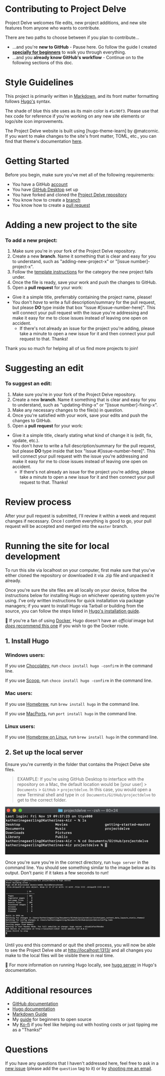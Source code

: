 # Contributing to Project Delve

Project Delve welcomes file edits, new project additions, and new site features from anyone who wants to contribute.

There are two paths to choose between if you plan to contribute...
* ...and you're **new to GitHub** - Pause here. Go follow the guide I created [**specially for beginners**](https://github.com/punnypenguins/projectdelve/blob/main/documentation/for-beginner-contributers.md) to walk you through everything.
* ...and you **already know GitHub's workflow** - Continue on to the following sections of this doc.


# Style Guidelines

This project is primarily written in [Markdown](https://www.markdownguide.org/basic-syntax/), and its front matter formatting follows [Hugo's](https://gohugo.io/content-management/front-matter/) syntax.

The shade of blue this site uses as its main color is `#1c90f3`. Please use that hex code for reference if you're working on any new site elements or logo/site icon improvements.

The Project Delve website is built using [hugo-theme-learn] by @matcornic. If you want to make changes to the site's front matter, TOML, etc., you can find that theme's documentation [here](https://learn.netlify.app/en/).

# Getting Started

Before you begin, make sure you've met all of the following requirements:

* You have a GitHub [account](https://github.com/join)
* You have [GitHub Desktop](https://desktop.github.com/) set up
* You have forked and cloned the [Project Delve repository](https://github.com/punnypenguins/projectdelve)
* You know how to create a [branch](https://docs.github.com/en/pull-requests/collaborating-with-pull-requests/proposing-changes-to-your-work-with-pull-requests/about-branches)
* You know how to create a [pull request](https://docs.github.com/en/pull-requests/collaborating-with-pull-requests/proposing-changes-to-your-work-with-pull-requests/about-pull-requests)


# Adding a new project to the site

### To add a new project:
1. Make sure you're in your fork of the Project Delve repository.
2. Create a new **branch**. Name it something that is clear and easy for you to understand, such as "adding-new-project-x" or "[issue number]-project-x".
3. Follow the [template instructions](https://github.com/punnypenguins/projectdelve/tree/main/documentation/templates) for the category the new project falls under.
4. Once the file is ready, save your work and push the changes to GitHub.
5. Open a **pull request** for your work:
  - Give it a simple title, preferrably containing the project name, please!
  - You don't *have* to write a full description/summary for the pull request, but please **DO** type inside that box "Issue #[issue-number-here]". This will connect your pull request with the issue you're addressing and make it easy for me to close issues instead of leaving one open on accident.
    - If there's not already an issue for the project you're adding, please take a minute to open a new issue for it and then connect your pull request to that. Thanks!

Thank you so much for helping all of us find more projects to join!


# Suggesting an edit

### To suggest an edit:
1. Make sure you're in your fork of the Project Delve repository.
2. Create a new **branch**. Name it something that is clear and easy for you to understand, such as "updating-thing-x" or "[issue number]-fixing-x".
3. Make any necessary changes to the file(s) in question.
4. Once you're satisfied with your work, save your edits and push the changes to GitHub.
5. Open a **pull request** for your work:
  - Give it a simple title, clearly stating what kind of change it is (edit, fix, update, etc.).
  - You don't *have* to write a full description/summary for the pull request, but please **DO** type inside that box "Issue #[issue-number-here]". This will connect your pull request with the issue you're addressing and make it easy for me to close issues instead of leaving one open on accident.
    - If there's not already an issue for the project you're adding, please take a minute to open a new issue for it and then connect your pull request to that. Thanks!


# Review process

After your pull request is submitted, I'll review it within a week and request changes if necessary. Once I confirm everything is good to go, your pull request will be accepted and merged into the `master` branch.


# Running the site for local development

To run this site via localhost on your computer, first make sure that you've either cloned the repository or downloaded it via .zip file and unpacked it already.

Once you're sure the site files are all locally on your device, follow the instructions below for installing Hugo on whichever operating system you're using. I've only written instructions for quick installation via package managers; if you want to install Hugo via Tarball or building from the source, you can follow the steps listed in [Hugo's installation guide](https://gohugo.io/getting-started/installing/).

🌟 If you're a fan of using [Docker](https://www.docker.com/), Hugo doesn't have an *official* image but [*does* recommend this one](https://hub.docker.com/r/klakegg/hugo/) if you wish to go the Docker route.

## 1. Install Hugo

### Windows users:

If you use [Chocolatey](https://chocolatey.org/), run `choco install hugo -confirm` in the command line.

If you use [Scoop](https://scoop.sh/), run `choco install hugo -confirm` in the command line.

### Mac users:

If you use [Homebrew](https://brew.sh/), run `brew install hugo` in the command line.

If you use [MacPorts](https://www.macports.org/), run `port install hugo` in the command line.

### Linux users:

If you use [Homebrew on Linux](https://docs.brew.sh/Homebrew-on-Linux), run `brew install hugo` in the command line.

## 2. Set up the local server

Ensure you're currently in the folder that contains the Project Delve site files.
> EXAMPLE: If you're using GitHub Desktop to interface with the repository on a Mac, the default location would be [your user] > `Documents` > `GitHub` > `projectdelve`. In this case, you would open a new Terminal shell and type in `cd Documents/GitHub/projectdelve` to get to the correct folder.

<p align="center">
  <img src="https://github.com/punnypenguins/projectdelve/blob/main/documentation/images/cd-navigate.png" alt="Terminal window showing example navigation"/>
</p>

Once you're sure you're in the correct directory, run `hugo server` in the command line. You should see something similar to the image below as its output. Don't panic if it takes a few seconds to run!

<p align="center">
  <img src="https://github.com/punnypenguins/projectdelve/blob/main/documentation/images/hugo-server.png" alt="Terminal window showing hugo server output"/>
</p>

Until you end this command or quit the shell process, you will now be able to see the Project Delve site at [http://localhost:1313/](http://localhost:1313/) and all changes you make to the local files will be visible there in real time.

🌟 For more information on running Hugo locally, see [hugo server](https://gohugo.io/commands/hugo_server/) in Hugo's documentation.


# Additional resources

* [GitHub documentation](https://docs.github.com/en)
* [Hugo documentation](https://gohugo.io/documentation/)
* [Markdown Guide](https://www.markdownguide.org/)
* My [guide](https://github.com/punnypenguins/writing-samples/blob/main/Assorted/beginner-open-source.md) for beginners to open source
* My [Ko-fi](https://ko-fi.com/punnypenguins) if you feel like helping out with hosting costs or just tipping me as a "Thanks!"

# Questions

If you have any questions that I haven't addressed here, feel free to ask in a [new issue](https://github.com/punnypenguins/projectdelve/issues) (please add the `question` tag to it) or by [shooting me an email](kgeerling@protonmail.com).
